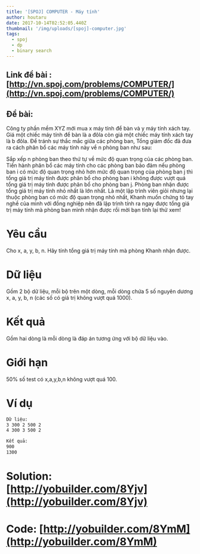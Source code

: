 ```yaml
---
title: '[SPOJ] COMPUTER - Máy tính'
author: houtaru
date: 2017-10-14T02:52:05.440Z
thumbnail: '/img/uploads/[spoj]-computer.jpg'
tags:
  - spoj
  - dp
  - binary search
---
```

## Link đề bài : [http://vn.spoj.com/problems/COMPUTER/](http://vn.spoj.com/problems/COMPUTER/)

## Đề bài:
Công ty phần mềm XYZ mới mua x máy tính để bàn và y máy tính xách tay. Giá một chiếc máy tính để bàn là a đôla còn giá một chiếc máy tính xách tay là b đôla. Để tránh sự thắc mắc giữa các phòng ban, Tổng giám đốc đã đưa ra cách phân bổ các máy tính này về n phòng ban như sau:

Sắp xếp n phòng ban theo thứ tự về mức độ quan trọng của các phòng ban.
Tiến hành phân bổ các máy tính cho các phòng ban bảo đảm nếu phòng ban i có mức độ quan trọng nhỏ hơn mức độ quan trọng của phòng ban j thì tổng giá trị máy tính được phân bổ cho phòng ban i không được vượt quá tổng giá trị máy tính được phân bổ cho phòng ban j.
Phòng ban nhận được tổng giá trị máy tính nhỏ nhất là lớn nhất.
Là một lập trình viên giỏi nhưng lại thuộc phòng ban có mức độ quan trọng nhỏ nhất, Khanh muốn chứng tỏ tay nghề của mình với đồng nghiệp nên đã lập trình tính ra ngay được tổng giá trị máy tính mà phòng ban mình nhận được rồi mời bạn tính lại thử xem!

# Yêu cầu
Cho x, a, y, b, n. Hãy tính tổng giá trị máy tính mà phòng Khanh nhận được.

# Dữ liệu
Gồm 2 bộ dữ liệu, mỗi bộ trên một dòng, mỗi dòng chứa 5 số nguyên dương x, a, y, b, n (các số có giá trị không vượt quá 1000).

# Kết quả
Gồm hai dòng là mỗi dòng là đáp án tương ứng với bộ dữ liệu vào.

# Giới hạn
50% số test có x,a,y,b,n không vượt quá 100.

# Ví dụ
```bash
Dữ liệu:
3 300 2 500 2
4 300 3 500 2

Kết quả:
900
1300
```

# Solution: [http://yobuilder.com/8Yjv](http://yobuilder.com/8Yjv)
# Code: [http://yobuilder.com/8YmM](http://yobuilder.com/8YmM)
